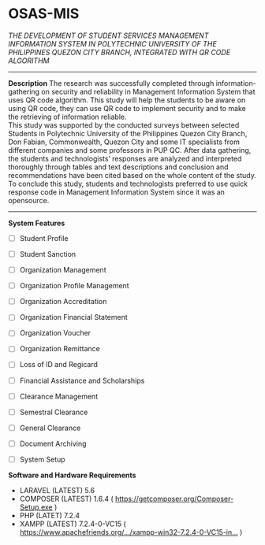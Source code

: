 # OSAS-MIS

*THE DEVELOPMENT OF STUDENT SERVICES MANAGEMENT INFORMATION SYSTEM IN POLYTECHNIC UNIVERSITY
OF THE PHILIPPINES QUEZON CITY BRANCH,
INTEGRATED WITH QR CODE ALGORITHM* 
***
__Description__
The research was successfully completed through information-gathering on security and reliability in Management Information System that uses QR code algorithm. This study will help the students to be aware on using QR code, they can use QR code to implement security and to make the retrieving of information reliable.  
This study was supported by the conducted surveys between selected Students in Polytechnic University of the Philippines Quezon City Branch, Don Fabian, Commonwealth, Quezon City and some IT specialists from different companies and some professors in PUP QC. After data gathering, the students and technologists’ responses are analyzed and interpreted thoroughly through tables and text descriptions and conclusion and recommendations have been cited based on the whole content of the study. 
To conclude this study, students and technologists preferred to use quick response code in Management Information System since it was an opensource.
***

__System Features__
- [ ] Student Profile 
- [ ] Student Sanction
- [ ] Organization Management
- [ ] Organization Profile Management
- [ ] Organization Accreditation
- [ ] Organization Financial Statement
- [ ] Organization Voucher
- [ ] Organization Remittance
- [ ] Loss of ID and Regicard
- [ ] Financial Assistance and Scholarships
- [ ] Clearance Management
- [ ] Semestral Clearance
- [ ] General Clearance
- [ ] Document Archiving  
- [ ] System Setup
 

__Software and Hardware Requirements__
- LARAVEL (LATEST) 5.6 
- COMPOSER (LATEST) 1.6.4 ( https://getcomposer.org/Composer-Setup.exe )
- PHP (LATET) 7.2.4
- XAMPP (LATEST) 7.2.4-0-VC15 ( https://www.apachefriends.org/…/xampp-win32-7.2.4-0-VC15-in… )

